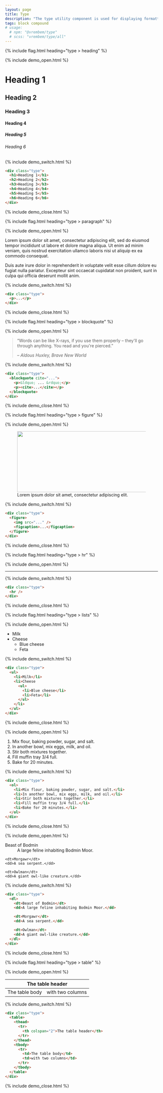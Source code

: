```yaml
---
layout: page
title: Type
description: "The type utility component is used for displaying formatted text like you would see in a blog post or document."
tags: block compound
# usage:
  # npm: "@vrembem/type"
  # scss: "vrembem/type/all"
---
```


{% include flag.html heading="type > heading" %}

{% include demo_open.html %}

<div class="type">
  <h1>Heading 1</h1>
  <h2>Heading 2</h2>
  <h3>Heading 3</h3>
  <h4>Heading 4</h4>
  <h5>Heading 5</h5>
  <h6>Heading 6</h6>
</div>

{% include demo_switch.html %}

```html
<div class="type">
  <h1>Heading 1</h1>
  <h2>Heading 2</h2>
  <h3>Heading 3</h3>
  <h4>Heading 4</h4>
  <h5>Heading 5</h5>
  <h6>Heading 6</h6>
</div>
```

{% include demo_close.html %}

{% include flag.html heading="type > paragraph" %}

{% include demo_open.html %}

<div class="type">
  <p>Lorem ipsum dolor sit amet, consectetur adipiscing elit, sed do eiusmod tempor incididunt ut labore et dolore magna aliqua. Ut enim ad minim veniam, quis nostrud exercitation ullamco laboris nisi ut aliquip ex ea commodo consequat.</p>
  <p>Duis aute irure dolor in reprehenderit in voluptate velit esse cillum dolore eu fugiat nulla pariatur. Excepteur sint occaecat cupidatat non proident, sunt in culpa qui officia deserunt mollit anim.</p>
</div>

{% include demo_switch.html %}

```html
<div class="type">
  <p>...</p>
</div>
```

{% include demo_close.html %}


{% include flag.html heading="type > blockquote" %}

{% include demo_open.html %}

<div class="type">
  <blockquote cite="https://www.huxley.net/bnw/four.html">
    <p>&ldquo;Words can be like X-rays, if you use them properly – they'll go through anything. You read and you're pierced.&rdquo;</p>
    <p><cite>– Aldous Huxley, Brave New World</cite></p>
  </blockquote>
</div>

{% include demo_switch.html %}

```html
<div class="type">
  <blockquote cite="...">
    <p>&ldquo; ... &rdquo;</p>
    <p><cite>...</cite></p>
  </blockquote>
</div>
```

{% include demo_close.html %}

{% include flag.html heading="type > figure" %}

{% include demo_open.html %}

<div class="type">
  <figure>
    <img src="https://picsum.photos/600/200/?random" width="600" height="200" />
    <figcaption>Lorem ipsum dolor sit amet, consectetur adipiscing elit.</figcaption>
  </figure>
</div>

{% include demo_switch.html %}

```html
<div class="type">
  <figure>
    <img src="..." />
    <figcaption>...</figcaption>
  </figure>
</div>
```

{% include demo_close.html %}

{% include flag.html heading="type > hr" %}

{% include demo_open.html %}

<div class="type">
  <hr />
</div>

{% include demo_switch.html %}

```html
<div class="type">
  <hr />
</div>
```

{% include demo_close.html %}

{% include flag.html heading="type > lists" %}

{% include demo_open.html %}

<div class="type">
  <ul>
    <li>Milk</li>
    <li>Cheese
      <ul>
        <li>Blue cheese</li>
        <li>Feta</li>
      </ul>
    </li>
  </ul>
</div>

{% include demo_switch.html %}

```html
<div class="type">
  <ul>
    <li>Milk</li>
    <li>Cheese
      <ul>
        <li>Blue cheese</li>
        <li>Feta</li>
      </ul>
    </li>
  </ul>
</div>
```

{% include demo_close.html %}

{% include demo_open.html %}

<div class="type">
  <ol>
    <li>Mix flour, baking powder, sugar, and salt.</li>
    <li>In another bowl, mix eggs, milk, and oil.</li>
    <li>Stir both mixtures together.</li>
    <li>Fill muffin tray 3/4 full.</li>
    <li>Bake for 20 minutes.</li>
  </ol>
</div>

{% include demo_switch.html %}

```html
<div class="type">
  <ol>
    <li>Mix flour, baking powder, sugar, and salt.</li>
    <li>In another bowl, mix eggs, milk, and oil.</li>
    <li>Stir both mixtures together.</li>
    <li>Fill muffin tray 3/4 full.</li>
    <li>Bake for 20 minutes.</li>
  </ol>
</div>
```

{% include demo_close.html %}

{% include demo_open.html %}

<div class="type">
  <dl>
    <dt>Beast of Bodmin</dt>
    <dd>A large feline inhabiting Bodmin Moor.</dd>

    <dt>Morgawr</dt>
    <dd>A sea serpent.</dd>

    <dt>Owlman</dt>
    <dd>A giant owl-like creature.</dd>
  </dl>
</div>

{% include demo_switch.html %}

```html
<div class="type">
  <dl>
    <dt>Beast of Bodmin</dt>
    <dd>A large feline inhabiting Bodmin Moor.</dd>

    <dt>Morgawr</dt>
    <dd>A sea serpent.</dd>

    <dt>Owlman</dt>
    <dd>A giant owl-like creature.</dd>
  </dl>
</div>
```

{% include demo_close.html %}

{% include flag.html heading="type > table" %}

{% include demo_open.html %}

<div class="type">
  <table>
    <thead>
      <tr>
        <th colspan="2">The table header</th>
      </tr>
    </thead>
    <tbody>
      <tr>
        <td>The table body</td>
        <td>with two columns</td>
      </tr>
    </tbody>
  </table>
</div>

{% include demo_switch.html %}

```html
<div class="type">
  <table>
    <thead>
      <tr>
        <th colspan="2">The table header</th>
      </tr>
    </thead>
    <tbody>
      <tr>
        <td>The table body</td>
        <td>with two columns</td>
      </tr>
    </tbody>
  </table>
</div>
```

{% include demo_close.html %}
